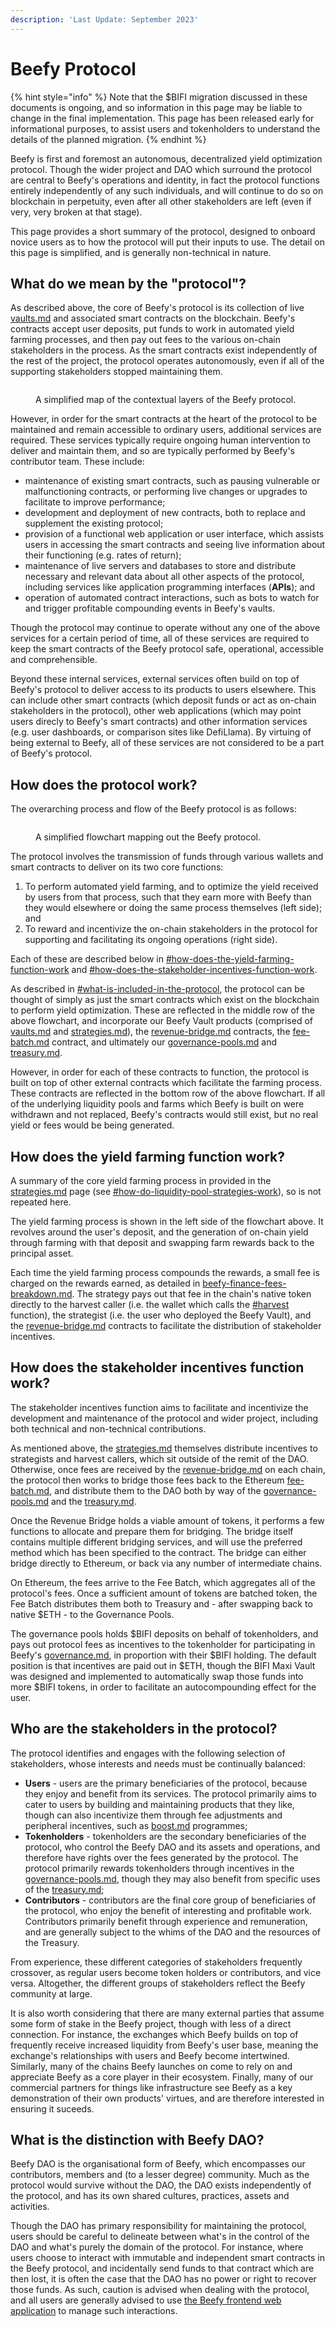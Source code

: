 ```yaml
---
description: 'Last Update: September 2023'
---
```


# Beefy Protocol

{% hint style="info" %}
Note that the $BIFI migration discussed in these documents is ongoing, and so information in this page may be liable to change in the final implementation. This page has been released early for informational purposes, to assist users and tokenholders to understand the details of the planned migration.
{% endhint %}

Beefy is first and foremost an autonomous, decentralized yield optimization protocol. Though the wider project and DAO which surround the protocol are central to Beefy's operations and identity, in fact the protocol functions entirely independently of any such individuals, and will continue to do so on blockchain in perpetuity, even after all other stakeholders are left (even if very, very broken at that stage).

This page provides a short summary of the protocol, designed to onboard novice users as to how the protocol will put their inputs to use. The detail on this page is simplified, and is generally non-technical in nature.

## What do we mean by the "protocol"?

As described above, the core of Beefy's protocol is its collection of live [vaults.md](../../beefy-products/vaults.md "mention") and associated smart contracts on the blockchain. Beefy's contracts accept user deposits, put funds to work in automated yield farming processes, and then pay out fees to the various on-chain stakeholders in the process. As the smart contracts exist independently of the rest of the project, the protocol operates autonomously, even if all of the supporting stakeholders stopped maintaining them.

<figure><img src="../../.gitbook/assets/beefy-protocol-diagram.gif" alt=""><figcaption><p>A simplified map of the contextual layers of the Beefy protocol.</p></figcaption></figure>

However, in order for the smart contracts at the heart of the protocol to be maintained and remain accessible to ordinary users, additional services are required. These services typically require ongoing human intervention to deliver and maintain them, and so are typically performed by Beefy's contributor team. These include:&#x20;

* maintenance of existing smart contracts, such as pausing vulnerable or malfunctioning contracts, or performing live changes or upgrades to facilitate to improve performance;
* development and deployment of new contracts, both to replace and supplement the existing protocol;
* provision of a functional web application or user interface, which assists users in accessing the smart contracts and seeing live information about their functioning (e.g. rates of return);
* maintenance of live servers and databases to store and distribute necessary and relevant data about all other aspects of the protocol, including services like application programming interfaces (**APIs**); and
* operation of automated contract interactions, such as bots to watch for and trigger profitable compounding events in Beefy's vaults.

Though the protocol may continue to operate without any one of the above services for a certain period of time, all of these services are required to keep the smart contracts of the Beefy protocol safe, operational, accessible and comprehensible.&#x20;

Beyond these internal services, external services often build on top of Beefy's protocol to deliver access to its products to users elsewhere. This can include other smart contracts (which deposit funds or act as on-chain stakeholders in the protocol), other web applications (which may point users direcly to Beefy's smart contracts) and other information services (e.g. user dashboards, or comparison sites like DefiLlama). By virtuing of being external to Beefy, all of these services are not considered to be a part of Beefy's protocol.

## How does the protocol work?

The overarching process and flow of the Beefy protocol is as follows:

<figure><img src="../../.gitbook/assets/beefy-protocol-flowchart-clean.png" alt=""><figcaption><p>A simplified flowchart mapping out the Beefy protocol.</p></figcaption></figure>

The protocol involves the transmission of funds through various wallets and smart contracts to deliver on its two core functions:&#x20;

1. To perform automated yield farming, and to optimize the yield received by users from that process, such that they earn more with Beefy than they would elsewhere or doing the same process themselves (left side); and
2. To reward and incentivize the on-chain stakeholders in the protocol for supporting and facilitating its ongoing operations (right side).

Each of these are described below in [#how-does-the-yield-farming-function-work](./#how-does-the-yield-farming-function-work "mention") and [#how-does-the-stakeholder-incentives-function-work](./#how-does-the-stakeholder-incentives-function-work "mention").

As described in [#what-is-included-in-the-protocol](./#what-is-included-in-the-protocol "mention"), the protocol can be thought of simply as just the smart contracts which exist on the blockchain to perform yield optimization. These are reflected in the middle row of the above flowchart, and incorporate our Beefy Vault products (comprised of [vaults.md](../../beefy-products/vaults.md "mention") and [strategies.md](../../beefy-products/strategies.md "mention")), the [revenue-bridge.md](revenue-bridge.md "mention") contracts, the [fee-batch.md](fee-batch.md "mention") contract, and ultimately our [governance-pools.md](governance-pools.md "mention") and [treasury.md](../../dao/treasury.md "mention").

However, in order for each of these contracts to function, the protocol is built on top of other external contracts which facilitate the farming process. These contracts are reflected in the bottom row of the above flowchart. If all of the underlying liquidity pools and farms which Beefy is built on were withdrawn and not replaced, Beefy's contracts would still exist, but no real yield or fees would be being generated.

## How does the yield farming function work?

A summary of the core yield farming process in provided in the [strategies.md](../../beefy-products/strategies.md "mention") page (see [#how-do-liquidity-pool-strategies-work](../../beefy-products/strategies.md#how-do-liquidity-pool-strategies-work "mention")), so is not repeated here.&#x20;

The yield farming process is shown in the left side of the flowchart above. It revolves around the user's deposit, and the generation of on-chain yield through farming with that deposit and swapping farm rewards back to the principal asset.&#x20;

Each time the yield farming process compounds the rewards, a small fee is charged on the rewards earned, as detailed in [beefy-finance-fees-breakdown.md](../beefy-bulletins/beefy-finance-fees-breakdown.md "mention"). The strategy pays out that fee in the chain's native token directly to the harvest caller (i.e. the wallet which calls the [#harvest](../../developer-documentation/strategy-contract/#harvest "mention") function), the strategist (i.e. the user who deployed the Beefy Vault), and the [revenue-bridge.md](revenue-bridge.md "mention") contracts to facilitate the distribution of stakeholder incentives.&#x20;

## How does the stakeholder incentives function work?

The stakeholder incentives function aims to facilitate and incentivize the development and maintenance of the protocol and wider project, including both technical and non-technical contributions.

As mentioned above, the [strategies.md](../../beefy-products/strategies.md "mention") themselves distribute incentives to strategists and harvest callers, which sit outside of the remit of the DAO. Otherwise, once fees are received by the [revenue-bridge.md](revenue-bridge.md "mention") on each chain, the protocol then works to bridge those fees back to the Ethereum [fee-batch.md](fee-batch.md "mention"), and distribute them to the DAO both by way of the [governance-pools.md](governance-pools.md "mention") and the [treasury.md](../../dao/treasury.md "mention").

Once the Revenue Bridge holds a viable amount of tokens, it performs a few functions to allocate and prepare them for bridging. The bridge itself contains multiple different bridging services, and will use the preferred method which has been specified to the contract. The bridge can either bridge directly to Ethereum, or back via any number of intermediate chains.&#x20;

On Ethereum, the fees arrive to the Fee Batch, which aggregates all of the protocol's fees. Once a sufficient amount of tokens are batched token, the Fee Batch distributes them both to Treasury and - after swapping back to native $ETH - to the Governance Pools.

The governance pools holds $BIFI deposits on behalf of tokenholders, and pays out protocol fees as incentives to the tokenholder for participating in Beefy's [governance.md](../../dao/governance.md "mention"), in proportion with their $BIFI holding. The default position is that incentives are paid out in $ETH, though the BIFI Maxi Vault was designed and implemented to automatically swap those funds into more $BIFI tokens, in order to facilitate an autocompounding effect for the user.

## Who are the stakeholders in the protocol?

The protocol identifies and engages with the following selection of stakeholders, whose interests and needs must be continually balanced:

* **Users** - users are the primary beneficiaries of the protocol, because they enjoy and benefit from its services. The protocol primarily aims to cater to users by building and maintaining products that they like, though can also incentivize them through fee adjustments and peripheral incentives, such as [boost.md](../../beefy-products/boost.md "mention") programmes;
* **Tokenholders** - tokenholders are the secondary beneficiaries of the protocol, who control the Beefy DAO and its assets and operations, and therefore have rights over the fees generated by the protocol. The protocol primarily rewards tokenholders through incentives in the [governance-pools.md](governance-pools.md "mention"), though they may also benefit from specific uses of the [treasury.md](../../dao/treasury.md "mention");
* **Contributors** - contributors are the final core group of beneficiaries of the protocol, who enjoy the benefit of interesting and profitable work. Contributors primarily benefit through experience and remuneration, and are generally subject to the whims of the DAO and the resources of the Treasury.

From experience, these different categories of stakeholders frequently crossover, as regular users become token holders or contributors, and vice versa. Altogether, the different groups of stakeholders reflect the Beefy community at large.

It is also worth considering that there are many external parties that assume some form of stake in the Beefy project, though with less of a direct connection. For instance, the exchanges which Beefy builds on top of frequently receive increased liquidity from Beefy's user base, meaning the exchange's relationships with users and Beefy become intertwined. Similarly, many of the chains Beefy launches on come to rely on and appreciate Beefy as a core player in their ecosystem. Finally, many of our commercial partners for things like infrastructure see Beefy as a key demonstration of their own products' virtues, and are therefore interested in ensuring it suceeds.

## What is the distinction with Beefy DAO?

Beefy DAO is the organisational form of Beefy, which encompasses our contributors, members and (to a lesser degree) community. Much as the protocol would survive without the DAO, the DAO exists independently of the protocol, and has its own shared cultures, practices, assets and activities.

Though the DAO has primary responsibility for maintaining the protocol, users should be careful to delineate between what's in the control of the DAO and what's purely the domain of the protocol. For instance, where users choose to interact with immutable and independent smart contracts in the Beefy protocol, and incidentally send funds to that contract which are then lost, it is often the case that the DAO has no power or right to recover those funds. As such, caution is advised when dealing with the protocol, and all users are generally advised to use [the Beefy frontend web application](https://app.beefy.com/) to manage such interactions.
